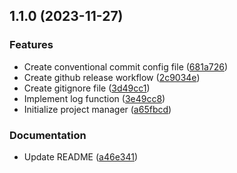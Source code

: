 ## 1.1.0 (2023-11-27)


### Features

* Create conventional commit config file ([681a726](https://github.com/youthfulhps-tutorial/conventional-changelog-action/commit/681a726e1918469efec403405490e8f95cf2f76b))
* Create github release workflow ([2c9034e](https://github.com/youthfulhps-tutorial/conventional-changelog-action/commit/2c9034efa44846987d0aa305cc39b3201b0bcada))
* Create gitignore file ([3d49cc1](https://github.com/youthfulhps-tutorial/conventional-changelog-action/commit/3d49cc1218dd374d22fb82d4dd7c0c944f03fbdb))
* Implement log function ([3e49cc8](https://github.com/youthfulhps-tutorial/conventional-changelog-action/commit/3e49cc80b91839b01f692bda5356b2fc416cf127))
* Initialize project manager ([a65fbcd](https://github.com/youthfulhps-tutorial/conventional-changelog-action/commit/a65fbcd91bf58d3ac57025bf053dad03c10436b9))


### Documentation

* Update README ([a46e341](https://github.com/youthfulhps-tutorial/conventional-changelog-action/commit/a46e34131041cd99db030b0fcbe210e2e2f4d07d))

